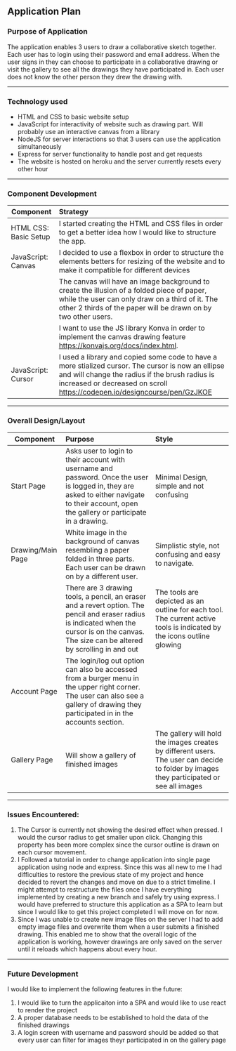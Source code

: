 ## Application Plan


### Purpose of Application

The application enables 3 users to draw a collaborative sketch together. Each user has to login using their password and email address. When the user signs in they can choose to participate in a collaborative drawing or visit the gallery to see all the drawings they have participated in. Each user does not know the other person they drew the drawing with.

---

### Technology used
- HTML and CSS to basic website setup
- JavaScript for interactivity of website such as drawing part. Will probably use an interactive canvas from a library
- NodeJS for server interactions so that 3 users can use the application simultaneously
- Express for server functionality to handle post and get requests
- The website is hosted on heroku and the server currently resets every other hour

---
### Component Development

|Component |Strategy |                                                                                                      
|----------|:--------|
| HTML CSS: Basic Setup     | I started creating the HTML and CSS files in order to get a better idea how I would like to structure the app. |
| JavaScript: Canvas | I decided to use a flexbox in order to structure the elements betters for resizing of the website and to make it compatible for different devices|
||The canvas will have an image background to create the illusion of a folded piece of paper, while the user can only draw on a third of it. The other 2 thirds of the paper will be drawn on by two other users. |
|| I want to use the JS library Konva in order to implement the canvas drawing feature https://konvajs.org/docs/index.html.|
| JavaScript: Cursor| I used a library and copied some code to have a more stialized cursor. The cursor is now an ellipse and will change the radius if the brush radius is increased or decreased on scroll https://codepen.io/designcourse/pen/GzJKOE |

---

### Overall Design/Layout

|Component |Purpose | Style|  
|----------|:--------|:--------|
|Start Page| Asks user to login to their account with username and password. Once the user is logged in, they are asked to either navigate to their account, open the gallery or participate in a drawing.| Minimal Design, simple and not confusing|
|Drawing/Main Page| White image in the background of canvas resembling a paper folded in three parts. Each user can be drawn on by a different user. | Simplistic style, not confusing and easy to navigate.|
|| There are 3 drawing tools, a pencil, an eraser and a revert option. The pencil and eraser radius is indicated when the cursor is on the canvas. The size can be altered by scrolling in and out| The tools are depicted as an outline for each tool. The current active tools is indicated by the icons outline glowing|
|Account Page| The login/log out option can also be accessed from a burger menu in the upper right corner. The user can also see a gallery of drawing they participated in in the accounts section.||
|Gallery Page| Will show a gallery of finished images| The gallery will hold the images creates by different users. The user can decide to folder by images they participated or see all images|

---

### Issues Encountered:
1. The Cursor is currently not showing the desired effect when pressed. I would the cursor radius to get smaller upon click. Changing this property has been more complex since the cursor outline is drawn on each cursor movement. 
2. I Followed a tutorial in order to change application into single page application using node and express. Since this was all new to me I had difficulties to restore the previous state of my project and hence decided to revert the changes and move on due to a strict timeline. I might attempt to restructure the files once I have everything implemented by creating a new branch and safely try using express. I would have preferred to structure this application as a SPA to learn but since I would like to get this project completed I will move on for now.
3. Since I was unable to create new image files on the server I had to add empty image files and overwrite them when a user submits a finished drawing. This enabled me to show that the overall logic of the application is working, however drawings are only saved on the server until it reloads which happens about every hour.

---

### Future Development

I would like to implement the following features in the future: 
1. I would like to turn the applicaiton into a SPA and would like to use react to render the project
2. A proper database needs to be established to hold the data of the finished drawings
3. A login screen with username and password should be added so that every user can filter for images theyr participated in on the gallery page

